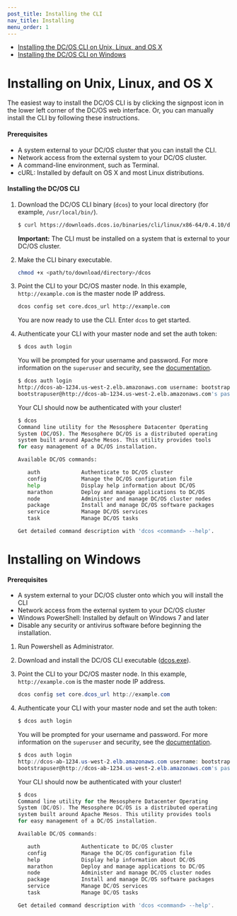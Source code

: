 ```yaml
---
post_title: Installing the CLI
nav_title: Installing
menu_order: 1
---
```


*   [Installing the DC/OS CLI on Unix, Linux, and OS X][1]
*   [Installing the DC/OS CLI on Windows][2]

# <a name="linux"></a>Installing on Unix, Linux, and OS X

The easiest way to install the DC/OS CLI is by clicking the signpost icon in the lower left corner of the DC/OS web interface. Or, you can manually install the CLI by following these instructions.

#### Prerequisites

*   A system external to your DC/OS cluster that you can install the CLI.
*   Network access from the external system to your DC/OS cluster.
*   A command-line environment, such as Terminal.
*   cURL: Installed by default on OS X and most Linux distributions.

#### Installing the DC/OS CLI

1.  Download the DC/OS CLI binary (`dcos`) to your local directory (for example, `/usr/local/bin/`).

    ```bash
    $ curl https://downloads.dcos.io/binaries/cli/linux/x86-64/0.4.10/dcos
    ```
    
    **Important:** The CLI must be installed on a system that is external to your DC/OS cluster.

1.  Make the CLI binary executable.
 
    ```bash
    chmod +x <path/to/download/directory>/dcos
    ```

1.  Point the CLI to your DC/OS master node. In this example, `http://example.com` is the master node IP address.

    ```bash
    dcos config set core.dcos_url http://example.com
    ```

    You are now ready to use the CLI. Enter `dcos` to get started.

1.  Authenticate your CLI with your master node and set the auth token:
   
    ```bash
    $ dcos auth login
    ```
    
    You will be prompted for your username and password. For more information on the `superuser` and security, see the [documentation](/1.8/administration/id-and-access-mgt/).
    
    ```bash
    $ dcos auth login
    http://dcos-ab-1234.us-west-2.elb.amazonaws.com username: bootstrapuser
    bootstrapuser@http://dcos-ab-1234.us-west-2.elb.amazonaws.com's password: 
    ```
    
    Your CLI should now be authenticated with your cluster!
    
    ```bash
    $ dcos
    Command line utility for the Mesosphere Datacenter Operating
    System (DC/OS). The Mesosphere DC/OS is a distributed operating
    system built around Apache Mesos. This utility provides tools
    for easy management of a DC/OS installation.
    
    Available DC/OS commands:
    
       auth           	Authenticate to DC/OS cluster
       config         	Manage the DC/OS configuration file
       help           	Display help information about DC/OS
       marathon       	Deploy and manage applications to DC/OS
       node           	Administer and manage DC/OS cluster nodes
       package        	Install and manage DC/OS software packages
       service        	Manage DC/OS services
       task           	Manage DC/OS tasks
    
    Get detailed command description with 'dcos <command> --help'.
    ```


# <a name="windows"></a>Installing on Windows

#### Prerequisites

*   A system external to your DC/OS cluster onto which you will install the CLI
*   Network access from the external system to your DC/OS cluster
*   Windows PowerShell: Installed by default on Windows 7 and later
*   Disable any security or antivirus software before beginning the installation.


1.  Run Powershell as Administrator.

1.  Download and install the DC/OS CLI executable ([dcos.exe](https://downloads.dcos.io/binaries/cli/windows/x86-64/0.4.10/dcos.exe)).

1.  Point the CLI to your DC/OS master node. In this example, `http://example.com` is the master node IP address.

    ```powershell
    dcos config set core.dcos_url http://example.com
    ```
    
1.  Authenticate your CLI with your master node and set the auth token:
   
    ```powershell
    $ dcos auth login
    ```
    
    You will be prompted for your username and password. For more information on the `superuser` and security, see the [documentation](/1.8/administration/id-and-access-mgt/).
    
    ```powershell
    $ dcos auth login
    http://dcos-ab-1234.us-west-2.elb.amazonaws.com username: bootstrapuser
    bootstrapuser@http://dcos-ab-1234.us-west-2.elb.amazonaws.com's password: 
    ```
    
    Your CLI should now be authenticated with your cluster!
    
    ```powershell
    $ dcos
    Command line utility for the Mesosphere Datacenter Operating
    System (DC/OS). The Mesosphere DC/OS is a distributed operating
    system built around Apache Mesos. This utility provides tools
    for easy management of a DC/OS installation.
    
    Available DC/OS commands:
    
       auth           	Authenticate to DC/OS cluster
       config         	Manage the DC/OS configuration file
       help           	Display help information about DC/OS
       marathon       	Deploy and manage applications to DC/OS
       node           	Administer and manage DC/OS cluster nodes
       package        	Install and manage DC/OS software packages
       service        	Manage DC/OS services
       task           	Manage DC/OS tasks
    
    Get detailed command description with 'dcos <command> --help'.
    ```

 [1]: #linux
 [2]: #windows
 [3]: http://git-scm.com/download/mac
